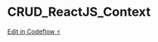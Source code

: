 # CRUD_ReactJS_Context

[Edit in Codeflow ⚡️](https://stackblitz.com/~/github.com/Dhanarajb/CRUD_ReactJS_Context)